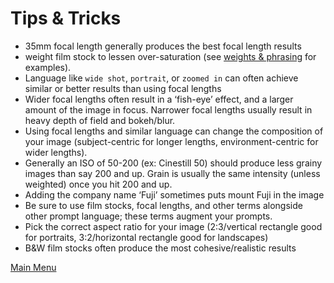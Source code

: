 # Tips & Tricks

- 35mm focal length generally produces the best focal length results
- weight film stock to lessen over-saturation (see [weights & phrasing](/weightsnphrasing/weightsnphrasing.md) for examples).
- Language like `wide shot`, `portrait`, or `zoomed in` can often achieve similar or better results than using focal lengths
- Wider focal lengths often result in a ‘fish-eye’ effect, and a larger amount of the image in focus. Narrower focal lengths usually result in heavy depth of field and bokeh/blur.
- Using focal lengths and similar language can change the composition of your image (subject-centric for longer lengths, environment-centric for wider lengths).
- Generally an ISO of 50-200 (ex: Cinestill 50) should produce less grainy images than say 200 and up. Grain is usually the same intensity (unless weighted) once you hit 200 and up.
- Adding the company name ‘Fuji’ sometimes puts mount Fuji in the image
- Be sure to use film stocks, focal lengths, and other terms alongside other prompt language; these terms augment your prompts.
- Pick the correct aspect ratio for your image (2:3/vertical rectangle good for portraits, 3:2/horizontal rectangle good for landscapes)
- B&W film stocks often produce the most cohesive/realistic results

[Main Menu](https://github.com/ymgenesis/Midjourney-Photography-Resource)
